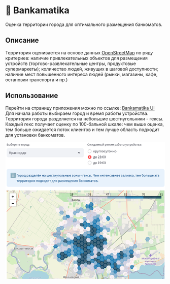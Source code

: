 # :bank: Bankamatika
Оценка территории города для оптимального размещения банкоматов.

## Описание
Территория оценивается на основе данных [OpenStreetMap](https://www.openstreetmap.org) по ряду критериев: наличие привлекательных объектов для размещения устройств (торгово-развлекательные центры, продуктовые супермаркеты); количество людей, живущих в шаговой доступности; наличие мест повышенного интереса людей (рынки, магазины, кафе, остановки транспорта и пр.)

## Использование
Перейти на страницу приложения можно по ссылке: [Bankamatika UI](https://bankamatika.streamlit.app/)  
Для начала работы выбираем город и время работы устройства. Территория города разделяется на небольшие шестиугольники - гексы. Каждый гекс получает оценку по 100-бальной шкале: чем выше оценка, тем больше ожидается поток клиентов и тем лучше область подходит для установки банкоматов.

<p align="center">
    <img src="img/app_preview.png"> 
</p>
